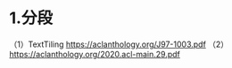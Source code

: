 
# 1.分段
（1）TextTiling
https://aclanthology.org/J97-1003.pdf
（2）
https://aclanthology.org/2020.acl-main.29.pdf
